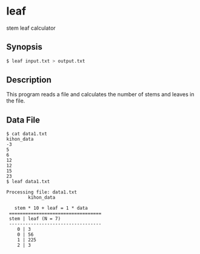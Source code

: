 # leaf

stem leaf calculator

## Synopsis

```zsh
$ leaf input.txt > output.txt
```

## Description

This program reads a file and calculates the number of stems and leaves in the file.

## Data File

```text
$ cat data1.txt
kihon_data
-3
5
6
12
12
15
23
$ leaf data1.txt

Processing file: data1.txt
        kihon_data

   stem * 10 + leaf = 1 * data
 ==================================
 stem | leaf (N = 7)
 ----------------------------------
    0 | 3
    0 | 56
    1 | 225
    2 | 3

```
